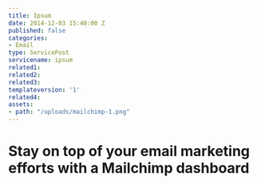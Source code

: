 ```yaml
---
title: Ipsum
date: 2014-12-03 15:40:00 Z
published: false
categories:
- Email
type: ServicePost
servicename: ipsum
related1: 
related2: 
related3: 
templateversion: '1'
related4: 
assets:
- path: "/uploads/mailchimp-1.png"
---
```


# Stay on top of your email marketing efforts with a **Mailchimp** dashboard
